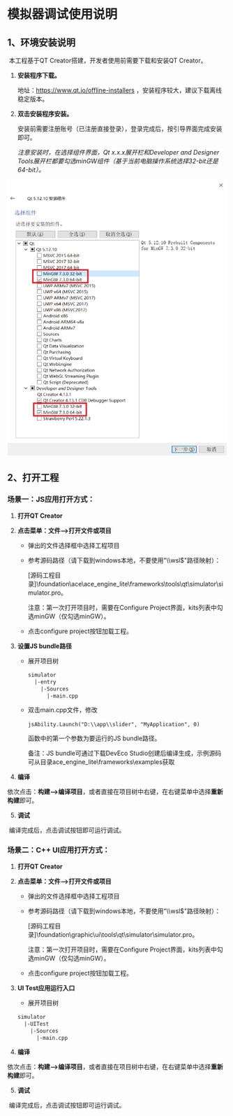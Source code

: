 # 模拟器调试使用说明



## 1、环境安装说明

​    本工程基于QT Creator搭建，开发者使用前需要下载和安装QT Creator。

1. **安装程序下载。**

   地址：https://www.qt.io/offline-installers ，安装程序较大，建议下载离线稳定版本。

2. **双击安装程序安装。**

   安装前需要注册账号（已注册直接登录），登录完成后，按引导界面完成安装即可。

   *注意安装时，在选择组件界面，Qt x.x.x展开栏和Developer and Designer Tools展开栏都要勾选minGW组件（基于当前电脑操作系统选择32-bit还是64-bit）。*

![安装组件选择](../../../../figures/MinGW-select.png)



## 2、打开工程

### 场景一：JS应用打开方式：

1. **打开QT Creator**

2. **点击菜单：文件—>打开文件或项目**

   - 弹出的文件选择框中选择工程项目

   - 参考源码路径（请下载到windows本地，不要使用"\\\wsl$"路径映射）：

     [源码工程目录]\foundation\ace\ace_engine_lite\frameworks\tools\qt\simulator\simulator.pro。

     注意：第一次打开项目时，需要在Configure Project界面，kits列表中勾选minGW（仅勾选minGW）。

   - 点击configure project按钮加载工程。

3. **设置JS bundle路径**

   - 展开项目树

     ```
     simulator
       |-entry
         |-Sources
           |-main.cpp
     ```

   - 双击main.cpp文件，修改

     `jsAbility.Launch("D:\\app\\slider", "MyApplication", 0)`

     函数中的第一个参数为要运行的JS bundle路径。

     备注：JS bundle可通过下载DevEco Studio创建后编译生成，示例源码可从目录ace_engine_lite\frameworks\examples获取

4. **编译**

​    依次点击：**构建—>编译项目**，或者直接在项目树中右键，在右键菜单中选择**重新构建**即可。

5. **调试**

​    编译完成后，点击调试按钮即可运行调试。



### 场景二：C++ UI应用打开方式：

1. **打开QT Creator**

2. **点击菜单：文件—>打开文件或项目**

   - 弹出的文件选择框中选择工程项目

   - 参考源码路径（请下载到windows本地，不要使用"\\\wsl$"路径映射）：

     [源码工程目录]\foundation\graphic\ui\tools\qt\simulator\simulator.pro。

     注意：第一次打开项目时，需要在Configure Project界面，kits列表中勾选minGW（仅勾选minGW）。

   - 点击configure project按钮加载工程。

3. **UI Test应用运行入口**

   - 展开项目树

   ```
   simulator
     |-UITest
       |-Sources
         |-main.cpp
   ```

4. **编译**

​    依次点击：**构建—>编译项目**，或者直接在项目树中右键，在右键菜单中选择**重新构建**即可。

5. **调试**

​    编译完成后，点击调试按钮即可运行调试。

